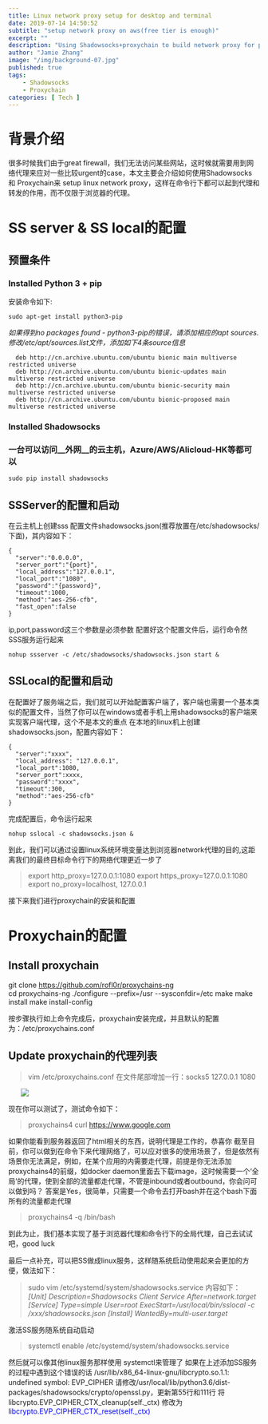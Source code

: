 ```yaml
---
title: Linux network proxy setup for desktop and terminal
date: 2019-07-14 14:50:52
subtitle: "setup network proxy on aws(free tier is enough)"
excerpt: ""
description: "Using Shadowsocks+proxychain to build network proxy for personal learning purpose"
author: "Jamie Zhang"
image: "/img/background-07.jpg"
published: true
tags:
    - Shadowsocks
    - Proxychain
categories: [ Tech ]
---
```

# 背景介绍
很多时候我们由于great firewall，我们无法访问某些网站，这时候就需要用到网络代理来应对一些比较urgent的case，本文主要会介绍如何使用Shadowsocks 和 Proxychain来 setup linux network proxy，这样在命令行下都可以起到代理和转发的作用，而不仅限于浏览器的代理。

# SS server & SS local的配置
## 预置条件
### Installed Python 3 + pip
安装命令如下:  
```
sudo apt-get install python3-pip
```
*如果得到no packages found - python3-pip的错误，请添加相应的apt sources. 修改/etc/apt/sources.list文件，添加如下4条source信息*
```
  deb http://cn.archive.ubuntu.com/ubuntu bionic main multiverse restricted universe
  deb http://cn.archive.ubuntu.com/ubuntu bionic-updates main multiverse restricted universe
  deb http://cn.archive.ubuntu.com/ubuntu bionic-security main multiverse restricted universe
  deb http://cn.archive.ubuntu.com/ubuntu bionic-proposed main multiverse restricted universe
```

### Installed Shadowsocks
### 一台可以访问__外网__的云主机，Azure/AWS/Alicloud-HK等都可以
```
sudo pip install shadowsocks
```
## SSServer的配置和启动
在云主机上创建sss 配置文件shadowsocks.json(推荐放置在/etc/shadowsocks/ 下面)，其内容如下：
```
{
  "server":"0.0.0.0",
  "server_port":"{port}",
  "local_address":"127.0.0.1",
  "local_port":"1080",
  "password":"{password}",
  "timeout":1000,
  "method":"aes-256-cfb",
  "fast_open":false
}
```
ip,port,password这三个参数是必须参数
配置好这个配置文件后，运行命令然SSS服务运行起来
```
nohup ssserver -c /etc/shadowsocks/shadowsocks.json start &
```
## SSLocal的配置和启动
在配置好了服务端之后，我们就可以开始配置客户端了，客户端也需要一个基本类似的配置文件，当然了你可以在windows或者手机上用shadowsocks的客户端来实现客户端代理，这个不是本文的重点
在本地的linux机上创建shadowsocks.json，配置内容如下：
```
{
  "server":"xxxx",
  "local_address": "127.0.0.1",
  "local_port":1080,
  "server_port":xxxx,
  "password":"xxxx",
  "timeout":300,
  "method":"aes-256-cfb"
}
```
完成配置后，命令运行起来
```
nohup sslocal -c shadowsocks.json &
```

到此，我们可以通过设置linux系统环境变量达到浏览器network代理的目的,这距离我们的最终目标命令行下的网络代理更近一步了
>export http_proxy=127.0.0.1:1080
export https_proxy=127.0.0.1:1080
export no_proxy=localhost, 127.0.0.1

接下来我们进行proxychain的安装和配置
# Proxychain的配置
## Install proxychain
>
git clone https://github.com/rofl0r/proxychains-ng  
cd proxychains-ng
./configure --prefix=/usr --sysconfdir=/etc
make
make install
make install-config

按步骤执行如上命令完成后，proxychain安装完成，并且默认的配置为：/etc/proxychains.conf

## Update proxychain的代理列表
> vim /etc/proxychains.conf
在文件尾部增加一行：socks5    127.0.0.1  1080
<img src="/img/2019-07-14-linux-network-proxy-setup-desktop-terminal/15532408-1405d25f0bcee21b.png" style="margin-left:25px" />

现在你可以测试了，测试命令如下：
>proxychains4 curl https://www.google.com

如果你能看到服务器返回了html相关的东西，说明代理是工作的，恭喜你
截至目前，你可以做到在命令下来代理网络了，可以应对很多的使用场景了，但是依然有场景你无法满足，例如，在某个应用的内需要走代理，前提是你无法添加proxychains4的前缀，如docker daemon里面去下载image，这时候需要一个‘全局’的代理，使到全部的流量都走代理，不管是inbound或者outbound，你会问可以做到吗？
答案是Yes，很简单，只需要一个命令去打开bash并在这个bash下面所有的流量都走代理
> proxychains4 -q /bin/bash

到此为止，我们基本实现了基于浏览器代理和命令行下的全局代理，自己去试试吧，good luck

最后一点补充，可以把SS做成linux服务，这样随系统启动使用起来会更加的方便，做法如下：
>sudo vim /etc/systemd/system/shadowsocks.service
内容如下：
*[Unit]
Description=Shadowsocks Client Service
After=network.target
[Service]
Type=simple
User=root
ExecStart=/usr/local/bin/sslocal -c /xxx/shadowsocks.json
[Install]
WantedBy=multi-user.target*

激活SS服务随系统自动启动
>systemctl enable /etc/systemd/system/shadowsocks.service

然后就可以像其他linux服务那样使用 systemctl来管理了
如果在上述添加SS服务的过程中遇到这个错误的话
/usr/lib/x86_64-linux-gnu/libcrypto.so.1.1: undefined symbol: EVP_CIPHER
请修改/usr/local/lib/python3.6/dist-packages/shadowsocks/crypto/openssl.py，更新第55行和111行
将libcrypto.EVP_CIPHER_CTX_cleanup(self._ctx) 修改为 <label style="color:blue">libcrypto.EVP_CIPHER_CTX_reset(self._ctx)</label>


